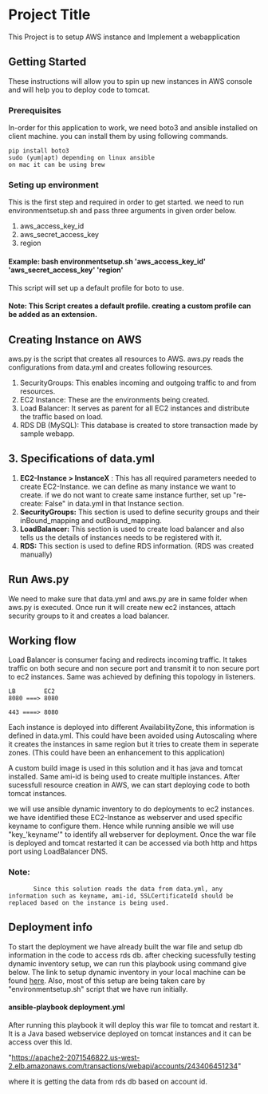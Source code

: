 # Project Title

This Project is to setup AWS instance and Implement a webapplication

## Getting Started

These instructions will allow you to spin up new instances in AWS console and will help you to deploy code to tomcat.

### Prerequisites

In-order for this application to work, we need boto3 and ansible installed on client machine.
you can install them by using following commands.

```
pip install boto3
sudo (yum|apt) depending on linux ansible
on mac it can be using brew
```
### Seting up environment
This is the first step and required in order to get started. we need to run environmentsetup.sh and pass three arguments in given order below.
1. aws_access_key_id
2. aws_secret_access_key
3. region

#### Example:  bash environmentsetup.sh 'aws_access_key_id' 'aws_secret_access_key' 'region'

This script will set up a default profile for boto to use.

#### Note: This Script creates a default profile. creating a custom profile can be added as an extension.

## Creating Instance on AWS
aws.py is the script that creates all resources to AWS. aws.py reads the configurations from data.yml and creates following resources.

1. SecurityGroups: This enables incoming and outgoing traffic to and from resources.
2. EC2 Instance: These are the environments being created.
3. Load Balancer: It serves as parent for all EC2 instances and distribute the traffic based on load.
4. RDS DB (MySQL): This database is created to store transaction made by sample webapp.

## 3. Specifications of data.yml

1. **EC2-Instance > InstanceX** : This has all required parameters needed to create EC2-Instance. we can define as many instance we want to create.
if we do not want to create same instance further, set up "re-create: False" in data.yml in that Instance section.
2. **SecurityGroups:** This section is used to define security groups and their inBound_mapping and outBound_mapping.
3. **LoadBalancer:** This section is used to create load balancer and also tells us the details of instances needs to be registered with it.
4. **RDS:** This section is used to define RDS information. (RDS was created manually)


## Run Aws.py
  We need to make sure that data.yml and aws.py are in same folder when aws.py is executed. Once run it will create new ec2 instances, attach security groups to it and creates a load balancer.

  ## Working flow

  Load Balancer is consumer facing and redirects incoming traffic. It takes traffic on both secure and non secure port and transmit it to non secure port to ec2
  instances. Same was achieved by defining this topology in listeners.

    LB        EC2
    8080 ===> 8080

    443 ====> 8080

  Each instance is deployed into different AvailabilityZone, this information is defined in data.yml.
  This could have been avoided using Autoscaling where it creates the instances in same region but it tries to create them in seperate zones. (This could have been an enhancement to this application)

  A custom build image is used in this solution and it has java and tomcat installed. Same ami-id is being used to create multiple instances.
  After sucessfull resource creation in AWS, we can start deploying code to both tomcat instances.

  we will use ansible dynamic inventory to do deployments to ec2 instances. we have identified these EC2-Instance as webserver and used specific keyname to configure them. Hence while running ansible we will use "key_'keyname'" to identify all webserver for deployment.
  Once the war file is deployed and tomcat restarted it can be accessed via both http and https port using LoadBalancer DNS.

  ### Note:
           Since this solution reads the data from data.yml, any information such as keyname, ami-id, SSLCertificateId should be replaced based on the instance is being used.

## Deployment info

To start the deployment we have already built the war file and setup db information in the code to access rds db.
after checking sucessfully testing dynamic inventory setup, we can run this playbook using command give below.
The link to setup dynamic inventory in your local machine can be found [here](https://aws.amazon.com/blogs/apn/getting-started-with-ansible-and-dynamic-amazon-ec2-inventory-management/).
Also, most of this setup are being taken care by "environmentsetup.sh" script that we have run initially.

 #### ansible-playbook deployment.yml

After running this playbook it will deploy this war file to tomcat and restart it.
It is a Java based webservice deployed on tomcat instances and it can be access over this Id.

"https://apache2-2071546822.us-west-2.elb.amazonaws.com/transactions/webapi/accounts/243406451234"

where it is getting the data from rds db based on account id.
